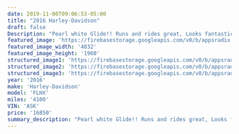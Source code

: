 ```yaml
---
date: 2019-11-06T09:06:53-05:00
title: "2016 Harley-Davidson"
draft: false
Description: "Pearl white Glide!! Runs and rides great, Looks fantastic, fresh service, Road ready with a warranty for worry free riding. "
featured_image: 'https://firebasestorage.googleapis.com/v0/b/appsradix.appspot.com/o/images%2F20191009_115440.jpg?alt=media&token=7850b660-a211-411c-9015-ff4a33ca8916'
featured_image_width: '4032'
featured_image_height: '1960'
structured_image1: 'https://firebasestorage.googleapis.com/v0/b/appsradix.appspot.com/o/images%2F20191009_115500.jpg?alt=media&token=8b334660-a653-4e56-8512-f3b8dfff509a'
structured_image2: 'https://firebasestorage.googleapis.com/v0/b/appsradix.appspot.com/o/images%2F20191009_115509.jpg?alt=media&token=6d1bb7d1-3b10-4dc7-aa46-2a8958f5ddb6'
structured_image3: 'https://firebasestorage.googleapis.com/v0/b/appsradix.appspot.com/o/images%2F20191009_115509.jpg?alt=media&token=6d1bb7d1-3b10-4dc7-aa46-2a8958f5ddb6'
year: '2016'
make: 'Harley-Davidson'
model: 'FLHX'
miles: '4100'
VIN: 'ASK'
price: '16850'
summary_description: "Pearl white Glide!! Runs and rides great, Looks fantastic, fresh service, Road ready with a warranty for worry free riding. "
---
```


